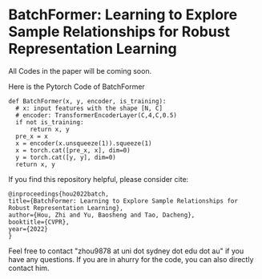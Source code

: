 # BatchFormer: Learning to Explore Sample Relationships for Robust Representation Learning

All Codes in the paper will be coming soon. 

Here is the Pytorch Code of BatchFormer

    def BatchFormer(x, y, encoder, is_training):
      # x: input features with the shape [N, C]
      # encoder: TransformerEncoderLayer(C,4,C,0.5)
      if not is_training:
          return x, y
      pre_x = x
      x = encoder(x.unsqueeze(1)).squeeze(1)
      x = torch.cat([pre_x, x], dim=0)
      y = torch.cat([y, y], dim=0)
      return x, y


If you find this repository helpful, please consider cite:

    @inproceedings{hou2022batch,
    title={BatchFormer: Learning to Explore Sample Relationships for Robust Representation Learning},
    author={Hou, Zhi and Yu, Baosheng and Tao, Dacheng},
    booktitle={CVPR},
    year={2022}
    }

Feel free to contact "zhou9878 at uni dot sydney dot edu dot au" if you have any questions. If you are in ahurry for the code, you can also directly contact him.